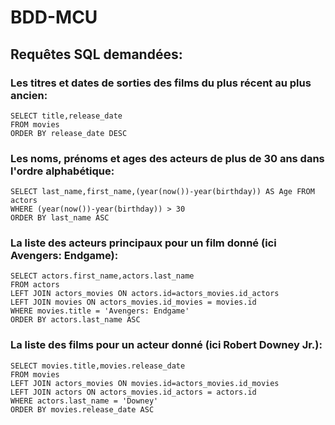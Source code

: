 # BDD-MCU

## Requêtes SQL demandées:

### Les titres et dates de sorties des films du plus récent au plus ancien:

```
SELECT title,release_date 
FROM movies 
ORDER BY release_date DESC
```




### Les noms, prénoms et ages des acteurs de plus de 30 ans dans l'ordre alphabétique:

```
SELECT last_name,first_name,(year(now())-year(birthday)) AS Age FROM actors 
WHERE (year(now())-year(birthday)) > 30 
ORDER BY last_name ASC
```




### La liste des acteurs principaux pour un film donné (ici Avengers: Endgame):

```
SELECT actors.first_name,actors.last_name 
FROM actors
LEFT JOIN actors_movies ON actors.id=actors_movies.id_actors
LEFT JOIN movies ON actors_movies.id_movies = movies.id
WHERE movies.title = 'Avengers: Endgame'
ORDER BY actors.last_name ASC
```




### La liste des films pour un acteur donné (ici Robert Downey Jr.):

```
SELECT movies.title,movies.release_date 
FROM movies 
LEFT JOIN actors_movies ON movies.id=actors_movies.id_movies 
LEFT JOIN actors ON actors_movies.id_actors = actors.id 
WHERE actors.last_name = 'Downey' 
ORDER BY movies.release_date ASC
```

